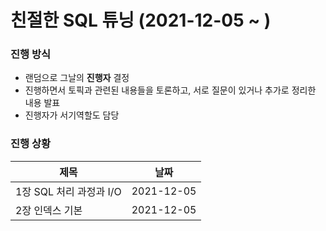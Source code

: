 # 친절한 SQL 튜닝 (2021-12-05 ~ )

<h3> 진행 방식 </h3>


* 랜덤으로 그날의 <b>진행자</b> 결정
* 진행하면서 토픽과 관련된 내용들을 토론하고, 서로 질문이 있거나 추가로 정리한 내용 발표
* 진행자가 서기역할도 담당



<h3> 진행 상황 </h3>


|제목|날짜|
|------|------|
|1장 SQL 처리 과정과 I/O|2021-12-05|
|2장 인덱스 기본|2021-12-05|
